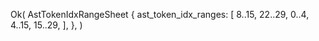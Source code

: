 Ok(
    AstTokenIdxRangeSheet {
        ast_token_idx_ranges: [
            8..15,
            22..29,
            0..4,
            4..15,
            15..29,
        ],
    },
)